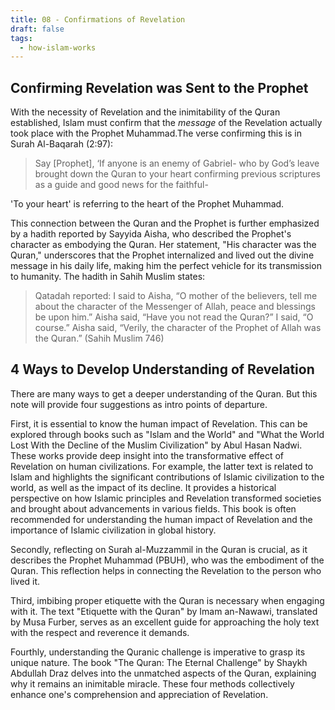 ```yaml
---
title: 08 - Confirmations of Revelation
draft: false
tags:
  - how-islam-works
---
```

## Confirming Revelation was Sent to the Prophet
With the necessity of Revelation and the inimitability of the Quran established, Islam must confirm that the *message* of the Revelation actually took place with the Prophet Muhammad.The verse confirming this is in Surah Al-Baqarah (2:97):

> Say [Prophet], ‘If anyone is an enemy of Gabriel- who by God’s leave brought down the Quran to your heart confirming previous scriptures as a guide and good news for the faithful-

'To your heart' is referring to the heart of the Prophet Muhammad. 

This connection between the Quran and the Prophet is further emphasized by a hadith reported by Sayyida Aisha, who described the Prophet's character as embodying the Quran. Her statement, "His character was the Quran," underscores that the Prophet internalized and lived out the divine message in his daily life, making him the perfect vehicle for its transmission to humanity. The hadith in Sahih Muslim states:

> Qatadah reported: I said to Aisha, “O mother of the believers, tell me about the character of the Messenger of Allah, peace and blessings be upon him.” Aisha said, “Have you not read the Quran?” I said, “O course.” Aisha said, “Verily, the character of the Prophet of Allah was the Quran.” (Sahih Muslim 746)

## 4 Ways to Develop Understanding of Revelation

There are many ways to get a deeper understanding of the Quran. But this note will provide four suggestions as intro points of departure.

First, it is essential to know the human impact of Revelation. This can be explored through books such as "Islam and the World" and "What the World Lost With the Decline of the Muslim Civilization" by Abul Hasan Nadwi. These works provide deep insight into the transformative effect of Revelation on human civilizations. For example, the latter text is related to Islam and highlights the significant contributions of Islamic civilization to the world, as well as the impact of its decline. It provides a historical perspective on how Islamic principles and Revelation transformed societies and brought about advancements in various fields. This book is often recommended for understanding the human impact of Revelation and the importance of Islamic civilization in global history.

Secondly, reflecting on Surah al-Muzzammil in the Quran is crucial, as it describes the Prophet Muhammad (PBUH), who was the embodiment of the Quran. This reflection helps in connecting the Revelation to the person who lived it. 

Third, imbibing proper etiquette with the Quran is necessary when engaging with it. The text "Etiquette with the Quran" by Imam an-Nawawi, translated by Musa Furber, serves as an excellent guide for approaching the holy text with the respect and reverence it demands. 

Fourthly, understanding the Quranic challenge is imperative to grasp its unique nature. The book "The Quran: The Eternal Challenge" by Shaykh Abdullah Draz delves into the unmatched aspects of the Quran, explaining why it remains an inimitable miracle. These four methods collectively enhance one's comprehension and appreciation of Revelation.